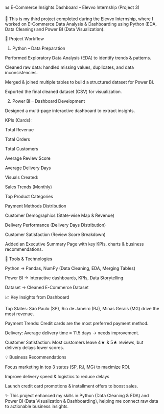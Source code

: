 📊 E-Commerce Insights Dashboard – Elevvo Internship (Project 3)

🚀 This is my third project completed during the Elevvo Internship, where I worked on E-Commerce Data Analysis & Dashboarding using Python (EDA, Data Cleaning) and Power BI (Data Visualization).

🔹 Project Workflow
1. Python – Data Preparation

Performed Exploratory Data Analysis (EDA) to identify trends & patterns.

Cleaned raw data: handled missing values, duplicates, and data inconsistencies.

Merged & joined multiple tables to build a structured dataset for Power BI.

Exported the final cleaned dataset (CSV) for visualization.

2. Power BI – Dashboard Development

Designed a multi-page interactive dashboard to extract insights.

KPIs (Cards):

Total Revenue

Total Orders

Total Customers

Average Review Score

Average Delivery Days

Visuals Created:

Sales Trends (Monthly)

Top Product Categories

Payment Methods Distribution

Customer Demographics (State-wise Map & Revenue)

Delivery Performance (Delivery Days Distribution)

Customer Satisfaction (Review Score Breakdown)

Added an Executive Summary Page with key KPIs, charts & business recommendations.

📌 Tools & Technologies

Python → Pandas, NumPy (Data Cleaning, EDA, Merging Tables)

Power BI → Interactive dashboards, KPIs, Data Storytelling

Dataset → Cleaned E-Commerce Dataset

📈 Key Insights from Dashboard

Top States: São Paulo (SP), Rio de Janeiro (RJ), Minas Gerais (MG) drive the most revenue.

Payment Trends: Credit cards are the most preferred payment method.

Delivery: Average delivery time ≈ 11.5 days → needs improvement.

Customer Satisfaction: Most customers leave 4★ & 5★ reviews, but delivery delays lower scores.

💡 Business Recommendations

Focus marketing in top 3 states (SP, RJ, MG) to maximize ROI.

Improve delivery speed & logistics to reduce delays.

Launch credit card promotions & installment offers to boost sales.

✨ This project enhanced my skills in Python (Data Cleaning & EDA) and Power BI (Data Visualization & Dashboarding), helping me connect raw data to actionable business insights.
